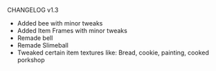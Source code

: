 CHANGELOG v1.3
- Added bee with minor tweaks
- Added Item Frames with minor tweaks
- Remade bell
- Remade Slimeball
- Tweaked certain item textures like: Bread, cookie, painting, cooked porkshop
